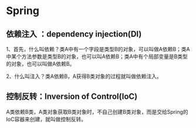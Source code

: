# Spring

## 依赖注入 ：dependency injection\(DI\)

1、首先，什么叫依赖？类A中有一个字段是类型B的对象，可以叫做A依赖B；类A中某个方法参数是类型B的对象，也可以叫A依赖B；类A中有个局部变量是B类型的对象，也可以叫做A依赖B。

2、什么叫注入？类A依赖B，A获得B类对象的过程就叫做依赖注入。

## 控制反转：Inversion of Control\(IoC\)

A类依赖B类，A类对象获取B类对象时，不自己创建B类对象，而是交给Spring的IoC容器来创建，就叫做控制反转。

